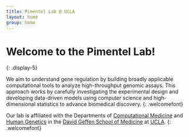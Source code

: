 ```yaml
---
title: Pimentel Lab @ UCLA
layout: home
group: home
---
```


# Welcome to the Pimentel Lab!
{: .display-5}
<br>

We aim to understand gene regulation by building broadly applicable computational tools to analyze high-throughput genomic assays. This approach works by carefully investigating the experimental design and developing data-driven models using computer science and high-dimensional statistics to advance biomedical discovery.
{: .welcomefont}

Our lab is affiliated with the Departments of [Computational Medicine](https://compmed.ucla.edu/) and [Human Genetics](https://medschool.ucla.edu/departments/basic-science/human-genetics) in the [David Geffen School of Medicine](https://medschool.ucla.edu/) at [UCLA](https://www.ucla.edu/).
{: .welcomefont}
